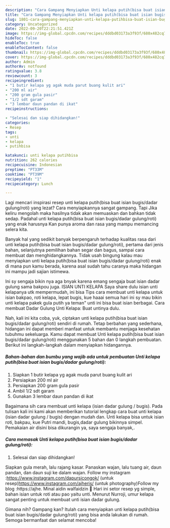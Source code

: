 ```yaml
---
description: "Cara Gampang Menyiapkan Unti kelapa putih(bisa buat isian bugis/dadar gulung/roti) yang Menggugah Selera, Buat Buka Puasa Lezat Sekali"
title: "Cara Gampang Menyiapkan Unti kelapa putih(bisa buat isian bugis/dadar gulung/roti) yang Menggugah Selera, Buat Buka Puasa Lezat Sekali"
slug: 1801-cara-gampang-menyiapkan-unti-kelapa-putihbisa-buat-isian-bugis-dadar-gulung-roti-yang-menggugah-selera-buat-buka-puasa-lezat-sekali
category: Uncategorized
date: 2022-09-20T22:21:51.421Z
image: https://img-global.cpcdn.com/recipes/dddbd03173a3f93f/680x482cq70/unti-kelapa-putihbisa-buat-isian-bugisdadar-gulungroti-foto-resep-utama.jpg
hideToc: false
enableToc: true
enableTocContent: false
thumbnail: https://img-global.cpcdn.com/recipes/dddbd03173a3f93f/680x482cq70/unti-kelapa-putihbisa-buat-isian-bugisdadar-gulungroti-foto-resep-utama.jpg
cover: https://img-global.cpcdn.com/recipes/dddbd03173a3f93f/680x482cq70/unti-kelapa-putihbisa-buat-isian-bugisdadar-gulungroti-foto-resep-utama.jpg
author: Admin
authorAv: notfound
ratingvalue: 3.8
reviewcount: 3
recipeingredient:
- "1 butir kelapa yg agak muda parut buang kulit ari"
- "200 ml air"
- "200 gram gula pasir"
- "1/2 sdt garam"
- "3 lembar daun pandan di ikat"
recipeinstructions:

- "Selesai dan siap dihidangkan!"
categories:
- Resep
tags:
- unti
- kelapa
- putihbisa

katakunci: unti kelapa putihbisa 
nutrition: 262 calories
recipecuisine: Indonesian
preptime: "PT33M"
cooktime: "PT39M"
recipeyield: "1"
recipecategory: Lunch

---
```



Lagi mencari inspirasi resep unti kelapa putih(bisa buat isian bugis/dadar gulung/roti) yang lezat? Cara menyiapkannya sangat gampang. Tapi Jika keliru mengolah maka hasilnya tidak akan memuaskan dan bahkan tidak sedap. Padahal unti kelapa putih(bisa buat isian bugis/dadar gulung/roti) yang enak harusnya Kan punya aroma dan rasa yang mampu memancing selera kita.


Banyak hal yang sedikit banyak berpengaruh terhadap kualitas rasa dari unti kelapa putih(bisa buat isian bugis/dadar gulung/roti), pertama dari jenis bahan, selanjutnya pemilihan bahan segar dan bagus, sampai cara membuat dan menghidangkannya. Tidak usah bingung kalau mau menyiapkan unti kelapa putih(bisa buat isian bugis/dadar gulung/roti) enak di mana pun kamu berada, karena asal sudah tahu caranya maka hidangan ini mampu jadi sajian istimewa.

Ini sy sengaja bikin nya aga bnyak karena emang sengaja buat isian dadar gulung sama bakpou juga. ISIAN UNTI KELAPA Saya share dulu isian unti kelapanya utk mempermudah, ini bisa Tips cara membuat unti kelapa untuk isian bakpao, roti kelapa, lepat bugis, kue haaai semua hari ini sy mau bikin unti kelapa pakek gula putih ya teman&#34; unti ini bisa buat isian berbagai. Cara membuat Dadar Gulung Unti Kelapa: Buat untinya dulu.


Nah, kali ini kita coba, yuk, ciptakan unti kelapa putih(bisa buat isian bugis/dadar gulung/roti) sendiri di rumah. Tetap berbahan yang sederhana, hidangan ini dapat memberi manfaat untuk membantu menjaga kesehatan tubuhmu sekeluarga. Kamu dapat membuat Unti kelapa putih(bisa buat isian bugis/dadar gulung/roti) menggunakan 5 bahan dan 0 langkah pembuatan. Berikut ini langkah-langkah dalam menyiapkan hidangannya.

<!--inarticleads1-->

##### Bahan-bahan dan bumbu yang wajib ada untuk pembuatan Unti kelapa putih(bisa buat isian bugis/dadar gulung/roti):

1. Siapkan 1 butir kelapa yg agak muda parut buang kulit ari
1. Persiapkan 200 ml air
1. Persiapkan 200 gram gula pasir
1. Ambil 1/2 sdt garam
1. Gunakan 3 lembar daun pandan di ikat


Bagaimana sih cara membuat unti kelapa (isian dadar gulung / bugis). Pada tulisan kali ini kami akan memberikan tutorial lengkap cara buat unti kelapa (isian dadar gulung / bugis) dengan mudah dan. Unti kelapa bisa untuk isian roti, bakpau, kue Putri mandi, bugis,dadar gulung bikinnya simpel. Pemakaian air disini bisa dikurangin ya, saya sengaja banyak,. 

<!--inarticleads2-->

##### Cara memasak Unti kelapa putih(bisa buat isian bugis/dadar gulung/roti):


1. Selesai dan siap dihidangkan!

Siapkan gula merah, lalu rajang kasar. Panaskan wajan, lalu tuang air, daun pandan, dan daun suji ke dalam wajan. Follow my instagram :https://www.instagram.com/dapursicongok/ (untuk resep)https://www.instagram.com/ajheris/ (untuk photography)Follow my blog :https://ajhe. Minal aidin walfaidzin 🙏 Hari ini setor resep yg simple, bahan isian untuk roti atau pao yaitu unti. Menurut Nurroji, umur kelapa sangat penting untuk membuat unti isian dadar gulung. 

Gimana nih? Gampang kan? Itulah cara menyiapkan unti kelapa putih(bisa buat isian bugis/dadar gulung/roti) yang bisa anda lakukan di rumah. Semoga bermanfaat dan selamat mencoba!
